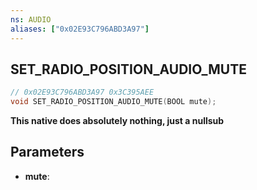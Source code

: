 ```yaml
---
ns: AUDIO
aliases: ["0x02E93C796ABD3A97"]
---
```

## SET_RADIO_POSITION_AUDIO_MUTE

```c
// 0x02E93C796ABD3A97 0x3C395AEE
void SET_RADIO_POSITION_AUDIO_MUTE(BOOL mute);
```
**This native does absolutely nothing, just a nullsub**

## Parameters
* **mute**:

